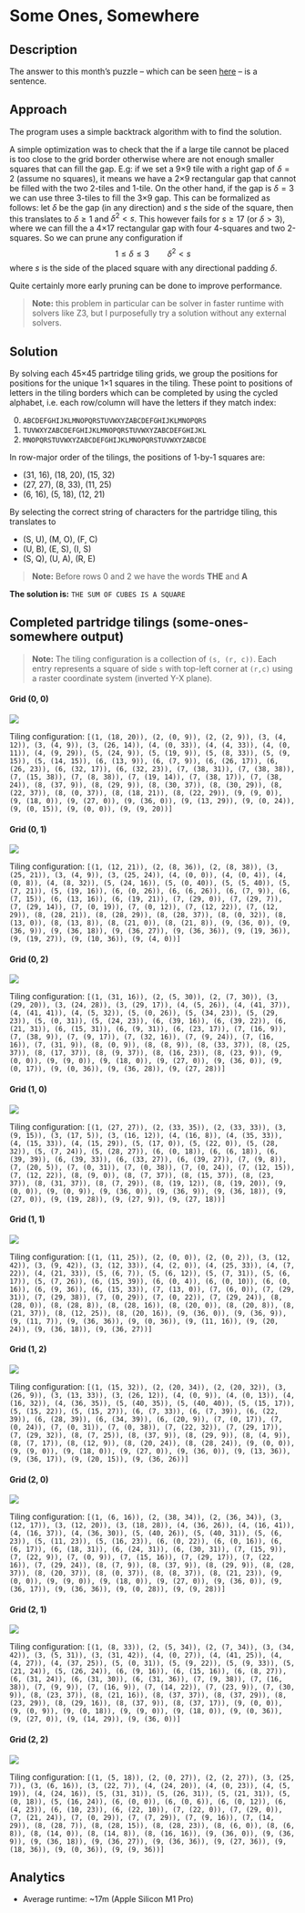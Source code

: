 # Some Ones, Somewhere

## Description

The answer to this month’s puzzle – which can be seen [here](2025/june-puzzle.pdf) – is a sentence.

## Approach

The program uses a simple backtrack algorithm with to find the solution.

A simple optimization was to check that the if a large tile cannot be placed is too close to the grid border otherwise where are not enough smaller squares that can fill the gap.
E.g: if we set a 9×9 tile with a right gap of $\delta = 2$ (assume no squares), it means we have a 2×9 rectangular gap that cannot be filled with the two 2-tiles and 1-tile.
On the other hand, if the gap is $\delta = 3$ we can use three 3-tiles to fill the 3×9 gap.
This can be formalized as follows: let $\delta$ be the gap (in any direction) and $s$ the side of the square, then this translates to $\delta \ge 1$ and $\delta^2 < s$.
This however fails for $s \ge 17$ (or $\delta > 3$), where we can fill the a 4×17 rectangular gap with four 4-squares and two 2-squares.
So we can prune any configuration if
$$1 \le \delta \le 3 \qquad \delta^2 < s$$
where $s$ is the side of the placed square with any directional padding $\delta$.

Quite certainly more early pruning can be done to improve performance.

> **Note:** this problem in particular can be solver in faster runtime with solvers like Z3, but I purposefully try a solution without any external solvers.

## Solution

By solving each 45×45 partridge tiling grids, we group the positions for positions for the unique 1×1 squares in the tiling. These point to positions of letters in the tiling borders which can be completed by using the cycled alphabet, i.e. each row/column will have the letters if they match index:

0. `ABCDEFGHIJKLMNOPQRSTUVWXYZABCDEFGHIJKLMNOPQRS`
1. `TUVWXYZABCDEFGHIJKLMNOPQRSTUVWXYZABCDEFGHIJKL`
2. `MNOPQRSTUVWXYZABCDEFGHIJKLMNOPQRSTUVWXYZABCDE`

In row-major order of the tilings, the positions of 1-by-1 squares are:

-   (31, 16), (18, 20), (15, 32)
-   (27, 27), (8, 33), (11, 25)
-   (6, 16), (5, 18), (12, 21)

By selecting the correct string of characters for the partridge tiling, this translates to

-   (S, U), (M, O), (F, C)
-   (U, B), (E, S), (I, S)
-   (S, Q), (U, A), (R, E)

> **Note:** Before rows 0 and 2 we have the words **THE** and **A**

**The solution is:** `THE SUM OF CUBES IS A SQUARE`

## Completed partridge tilings (some-ones-somewhere output)

> **Note:** The tiling configuration is a collection of `(s, (r, c))`. Each entry represents a square of side `s` with top-left corner at `(r,c)` using a raster coordinate system (inverted Y-X plane).

#### Grid (0, 0)

![](partridge_tiling_0_0_sol.png)

Tiling configuration: `[(1, (18, 20)), (2, (0, 9)), (2, (2, 9)), (3, (4, 12)), (3, (4, 9)), (3, (26, 14)), (4, (0, 33)), (4, (4, 33)), (4, (0, 11)), (4, (9, 29)), (5, (24, 9)), (5, (19, 9)), (5, (8, 33)), (5, (9, 15)), (5, (14, 15)), (6, (13, 9)), (6, (7, 9)), (6, (26, 17)), (6, (26, 23)), (6, (32, 17)), (6, (32, 23)), (7, (38, 31)), (7, (38, 38)), (7, (15, 38)), (7, (8, 38)), (7, (19, 14)), (7, (38, 17)), (7, (38, 24)), (8, (37, 9)), (8, (29, 9)), (8, (30, 37)), (8, (30, 29)), (8, (22, 37)), (8, (0, 37)), (8, (18, 21)), (8, (22, 29)), (9, (9, 0)), (9, (18, 0)), (9, (27, 0)), (9, (36, 0)), (9, (13, 29)), (9, (0, 24)), (9, (0, 15)), (9, (0, 0)), (9, (9, 20))]`

#### Grid (0, 1)

![](partridge_tiling_0_1_sol.png)

Tiling configuration: `[(1, (12, 21)), (2, (8, 36)), (2, (8, 38)), (3, (25, 21)), (3, (4, 9)), (3, (25, 24)), (4, (0, 0)), (4, (0, 4)), (4, (0, 8)), (4, (8, 32)), (5, (24, 16)), (5, (0, 40)), (5, (5, 40)), (5, (7, 21)), (5, (19, 16)), (6, (0, 26)), (6, (6, 26)), (6, (7, 9)), (6, (7, 15)), (6, (13, 16)), (6, (19, 21)), (7, (29, 0)), (7, (29, 7)), (7, (29, 14)), (7, (0, 19)), (7, (0, 12)), (7, (12, 22)), (7, (12, 29)), (8, (28, 21)), (8, (28, 29)), (8, (28, 37)), (8, (0, 32)), (8, (13, 0)), (8, (13, 8)), (8, (21, 0)), (8, (21, 8)), (9, (36, 0)), (9, (36, 9)), (9, (36, 18)), (9, (36, 27)), (9, (36, 36)), (9, (19, 36)), (9, (19, 27)), (9, (10, 36)), (9, (4, 0))]`

#### Grid (0, 2)

![](partridge_tiling_0_2_sol.png)

Tiling configuration: `[(1, (31, 16)), (2, (5, 30)), (2, (7, 30)), (3, (29, 20)), (3, (24, 28)), (3, (29, 17)), (4, (5, 26)), (4, (41, 37)), (4, (41, 41)), (4, (5, 32)), (5, (0, 26)), (5, (34, 23)), (5, (29, 23)), (5, (0, 31)), (5, (24, 23)), (6, (39, 16)), (6, (39, 22)), (6, (21, 31)), (6, (15, 31)), (6, (9, 31)), (6, (23, 17)), (7, (16, 9)), (7, (38, 9)), (7, (9, 17)), (7, (32, 16)), (7, (9, 24)), (7, (16, 16)), (7, (31, 9)), (8, (0, 9)), (8, (8, 9)), (8, (33, 37)), (8, (25, 37)), (8, (17, 37)), (8, (9, 37)), (8, (16, 23)), (8, (23, 9)), (9, (0, 0)), (9, (9, 0)), (9, (18, 0)), (9, (27, 0)), (9, (36, 0)), (9, (0, 17)), (9, (0, 36)), (9, (36, 28)), (9, (27, 28))]`

#### Grid (1, 0)

![](partridge_tiling_1_0_sol.png)

Tiling configuration: `[(1, (27, 27)), (2, (33, 35)), (2, (33, 33)), (3, (9, 15)), (3, (17, 5)), (3, (16, 12)), (4, (16, 8)), (4, (35, 33)), (4, (15, 33)), (4, (15, 29)), (5, (17, 0)), (5, (22, 0)), (5, (28, 32)), (5, (7, 24)), (5, (28, 27)), (6, (0, 18)), (6, (6, 18)), (6, (39, 39)), (6, (39, 33)), (6, (33, 27)), (6, (39, 27)), (7, (9, 8)), (7, (20, 5)), (7, (0, 31)), (7, (0, 38)), (7, (0, 24)), (7, (12, 15)), (7, (12, 22)), (8, (9, 0)), (8, (7, 37)), (8, (15, 37)), (8, (23, 37)), (8, (31, 37)), (8, (7, 29)), (8, (19, 12)), (8, (19, 20)), (9, (0, 0)), (9, (0, 9)), (9, (36, 0)), (9, (36, 9)), (9, (36, 18)), (9, (27, 0)), (9, (19, 28)), (9, (27, 9)), (9, (27, 18))]`

#### Grid (1, 1)

![](partridge_tiling_1_1_sol.png)

Tiling configuration: `[(1, (11, 25)), (2, (0, 0)), (2, (0, 2)), (3, (12, 42)), (3, (9, 42)), (3, (12, 33)), (4, (2, 0)), (4, (25, 33)), (4, (7, 22)), (4, (21, 33)), (5, (6, 7)), (5, (6, 12)), (5, (7, 31)), (5, (6, 17)), (5, (7, 26)), (6, (15, 39)), (6, (0, 4)), (6, (0, 10)), (6, (0, 16)), (6, (9, 36)), (6, (15, 33)), (7, (13, 0)), (7, (6, 0)), (7, (29, 31)), (7, (29, 38)), (7, (0, 29)), (7, (0, 22)), (7, (29, 24)), (8, (28, 0)), (8, (28, 8)), (8, (28, 16)), (8, (20, 0)), (8, (20, 8)), (8, (21, 37)), (8, (12, 25)), (8, (20, 16)), (9, (36, 0)), (9, (36, 9)), (9, (11, 7)), (9, (36, 36)), (9, (0, 36)), (9, (11, 16)), (9, (20, 24)), (9, (36, 18)), (9, (36, 27))]`

#### Grid (1, 2)

![](partridge_tiling_1_2_sol.png)

Tiling configuration: `[(1, (15, 32)), (2, (20, 34)), (2, (20, 32)), (3, (26, 9)), (3, (13, 33)), (3, (26, 12)), (4, (0, 9)), (4, (0, 13)), (4, (16, 32)), (4, (36, 35)), (5, (40, 35)), (5, (40, 40)), (5, (15, 17)), (5, (15, 22)), (5, (15, 27)), (6, (7, 33)), (6, (7, 39)), (6, (22, 39)), (6, (28, 39)), (6, (34, 39)), (6, (20, 9)), (7, (0, 17)), (7, (0, 24)), (7, (0, 31)), (7, (0, 38)), (7, (22, 32)), (7, (29, 17)), (7, (29, 32)), (8, (7, 25)), (8, (37, 9)), (8, (29, 9)), (8, (4, 9)), (8, (7, 17)), (8, (12, 9)), (8, (20, 24)), (8, (28, 24)), (9, (0, 0)), (9, (9, 0)), (9, (18, 0)), (9, (27, 0)), (9, (36, 0)), (9, (13, 36)), (9, (36, 17)), (9, (20, 15)), (9, (36, 26))]`

#### Grid (2, 0)

![](partridge_tiling_2_0_sol.png)

Tiling configuration: `[(1, (6, 16)), (2, (38, 34)), (2, (36, 34)), (3, (12, 17)), (3, (12, 20)), (3, (18, 28)), (4, (36, 26)), (4, (16, 41)), (4, (16, 37)), (4, (36, 30)), (5, (40, 26)), (5, (40, 31)), (5, (6, 23)), (5, (11, 23)), (5, (16, 23)), (6, (0, 22)), (6, (0, 16)), (6, (6, 17)), (6, (18, 31)), (6, (24, 31)), (6, (30, 31)), (7, (15, 9)), (7, (22, 9)), (7, (0, 9)), (7, (15, 16)), (7, (29, 17)), (7, (22, 16)), (7, (29, 24)), (8, (7, 9)), (8, (37, 9)), (8, (29, 9)), (8, (28, 37)), (8, (20, 37)), (8, (0, 37)), (8, (8, 37)), (8, (21, 23)), (9, (0, 0)), (9, (9, 0)), (9, (18, 0)), (9, (27, 0)), (9, (36, 0)), (9, (36, 17)), (9, (36, 36)), (9, (0, 28)), (9, (9, 28))]`

#### Grid (2, 1)

![](partridge_tiling_2_1_sol.png)

Tiling configuration: `[(1, (8, 33)), (2, (5, 34)), (2, (7, 34)), (3, (34, 42)), (3, (5, 31)), (3, (31, 42)), (4, (0, 27)), (4, (41, 25)), (4, (4, 27)), (4, (37, 25)), (5, (0, 31)), (5, (9, 22)), (5, (9, 33)), (5, (21, 24)), (5, (26, 24)), (6, (9, 16)), (6, (15, 16)), (6, (8, 27)), (6, (31, 24)), (6, (31, 30)), (6, (31, 36)), (7, (9, 38)), (7, (16, 38)), (7, (9, 9)), (7, (16, 9)), (7, (14, 22)), (7, (23, 9)), (7, (30, 9)), (8, (23, 37)), (8, (21, 16)), (8, (37, 37)), (8, (37, 29)), (8, (23, 29)), (8, (29, 16)), (8, (37, 9)), (8, (37, 17)), (9, (0, 0)), (9, (0, 9)), (9, (0, 18)), (9, (9, 0)), (9, (18, 0)), (9, (0, 36)), (9, (27, 0)), (9, (14, 29)), (9, (36, 0))]`

#### Grid (2, 2)

![](partridge_tiling_2_2_sol.png)

Tiling configuration: `[(1, (5, 18)), (2, (0, 27)), (2, (2, 27)), (3, (25, 7)), (3, (6, 16)), (3, (22, 7)), (4, (24, 20)), (4, (0, 23)), (4, (5, 19)), (4, (24, 16)), (5, (31, 31)), (5, (26, 31)), (5, (21, 31)), (5, (0, 18)), (5, (16, 24)), (6, (0, 0)), (6, (0, 6)), (6, (0, 12)), (6, (4, 23)), (6, (10, 23)), (6, (22, 10)), (7, (22, 0)), (7, (29, 0)), (7, (21, 24)), (7, (0, 29)), (7, (7, 29)), (7, (9, 16)), (7, (14, 29)), (8, (28, 7)), (8, (28, 15)), (8, (28, 23)), (8, (6, 0)), (8, (6, 8)), (8, (14, 0)), (8, (14, 8)), (8, (16, 16)), (9, (36, 0)), (9, (36, 9)), (9, (36, 18)), (9, (36, 27)), (9, (36, 36)), (9, (27, 36)), (9, (18, 36)), (9, (0, 36)), (9, (9, 36))]`

## Analytics

-   Average runtime: ~17m (Apple Silicon M1 Pro)
